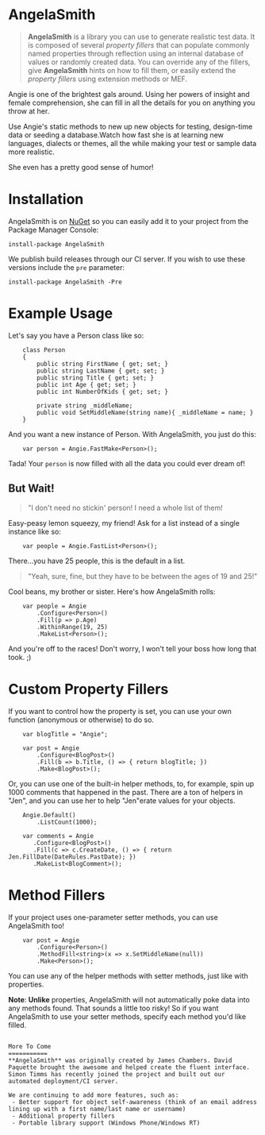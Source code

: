 AngelaSmith
===========

> **AngelaSmith** is a library you can use to generate realistic test data. It is composed of several *property fillers* that can populate commonly named properties through reflection using an internal database of values or randomly created data. You can override any of the fillers, give **AngelaSmith** hints on how to fill them, or easily extend the *property fillers* using extension methods or MEF.

Angie is one of the brightest gals around.  Using her powers of insight and female comprehension, she can fill in all the details for you on anything you throw at her.  

Use Angie's static methods to new up new objects for testing, design-time data or seeding a database.Watch how fast she is at learning new languages, dialects or themes, all the while making your test or sample data more realistic. 

She even has a pretty good sense of humor!

Installation
===========
AngelaSmith is on [NuGet](https://nuget.org/packages/AngelaSmith) so you can easily add it to your project from the Package Manager Console:

```   
install-package AngelaSmith 
```

We publish build releases through our CI server. If you wish to use these versions include the `pre` parameter:
```
install-package AngelaSmith -Pre
```


Example Usage
===========
Let's say you have a Person class like so:

```
    class Person
    {
        public string FirstName { get; set; }
        public string LastName { get; set; }
        public string Title { get; set; }
        public int Age { get; set; }
        public int NumberOfKids { get; set; }
		
		private string _middleName;
		public void SetMiddleName(string name){ _middleName = name; }
    }
```

And you want a new instance of Person.  With AngelaSmith, you just do this:

```
    var person = Angie.FastMake<Person>();
```

Tada!  Your `person` is now filled with all the data you could ever dream of!

## But Wait!

>"I don't need no stickin' person! I need a whole list of them! 

Easy-peasy lemon squeezy, my friend!  Ask for a list instead of a single instance like so:

```
    var people = Angie.FastList<Person>();
```

There...you have 25 people, this is the default in a list.

>"Yeah, sure, fine, but they have to be between the ages of 19 and 25!" 

Cool beans, my brother or sister.  Here's how AngelaSmith rolls:

```
    var people = Angie
        .Configure<Person>()
        .Fill(p => p.Age)
        .WithinRange(19, 25)
        .MakeList<Person>();
```

And you're off to the races!  Don't worry, I won't tell your boss how long that took.  ;)

Custom Property Fillers
===========

If you want to control how the property is set, you can use your own function (anonymous or otherwise) to do so.

```
    var blogTitle = "Angie";

    var post = Angie
        .Configure<BlogPost>()
        .Fill(b => b.Title, () => { return blogTitle; })
        .Make<BlogPost>();
```

Or, you can use one of the built-in helper methods, to, for example, spin up 1000 comments that happened in the past.  There are a ton of helpers in "Jen", and you can use her to help "Jen"erate values for your objects.

```
    Angie.Default()
        .ListCount(1000);

    var comments = Angie
       .Configure<BlogPost>()
       .Fill(c => c.CreateDate, () => { return Jen.FillDate(DateRules.PastDate); })
       .MakeList<BlogComment>();
```
Method Fillers
===========

If your project uses one-parameter setter methods, you can use AngelaSmith too!

```
    var post = Angie
        .Configure<Person>()
        .MethodFill<string>(x => x.SetMiddleName(null))
        .Make<Person>();
```

You can use any of the helper methods with setter methods, just like with properties.

**Note**: **Unlike** properties, AngelaSmith will not automatically poke data into any methods found. That sounds a little too risky! So if you want AngelaSmith to use your setter methods, specify each method you'd like filled.
```

More To Come
===========
**AngelaSmith** was originally created by James Chambers. David Paquette brought the awesome and helped create the fluent interface. Simon Timms has recently joined the project and built out our automated deployment/CI server.

We are continuing to add more features, such as:
 - Better support for object self-awareness (think of an email address lining up with a first name/last name or username)
 - Additional property fillers
 - Portable library support (Windows Phone/Windows RT)
